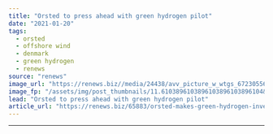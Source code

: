 ```yaml
---
title: "Orsted to press ahead with green hydrogen pilot"
date: "2021-01-20"
tags: 
  - orsted
  - offshore wind
  - denmark
  - green hydrogen
  - renews
source: "renews"
image_url: "https://renews.biz//media/24438/avv_picture_w_wtgs_672305561121775-1.jpg?mode=crop&width=770&heightratio=0.6103896103896103896103896104&slimmage=true"
image_fp: "/assets/img/post_thumbnails/11.6103896103896103896103896104&slimmage=true"
lead: "Orsted to press ahead with green hydrogen pilot"
article_url: "https://renews.biz/65883/orsted-makes-green-hydrogen-investment-decision/"
---
```


---
